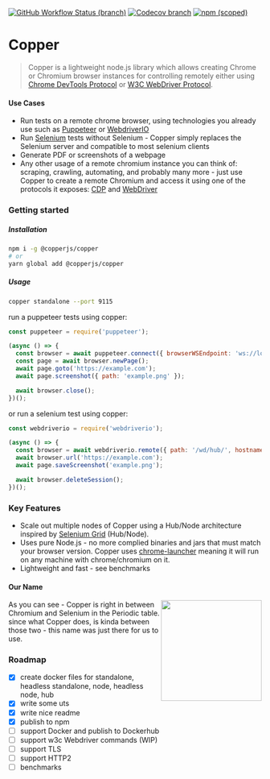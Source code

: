 [![GitHub Workflow Status (branch)](https://img.shields.io/github/workflow/status/copperjs/copper/test%20project/main)](https://github.com/copperjs/copper/actions?query=branch%3Amain+event%3Apush) [![Codecov branch](https://img.shields.io/codecov/c/github/copperjs/copper/main)](https://codecov.io/gh/copperjs/copper) [![npm (scoped)](https://img.shields.io/npm/v/@copperjs/copper)](https://www.npmjs.com/package/@copperjs/copper)


# Copper

> Copper is a lightweight node.js library which allows creating Chrome or Chromium browser instances for controlling remotely either using [Chrome DevTools Protocol](https://chromedevtools.github.io/devtools-protocol/) or [W3C WebDriver Protocol](https://www.w3.org/TR/webdriver/). 



#### Use Cases
 - Run tests on a remote chrome browser, using technologies you already use such as [Puppeteer](https://github.com/puppeteer/puppeteer) or [WebdriverIO](https://github.com/webdriverio/webdriverio)
 - Run [Selenium](https://www.selenium.dev/documentation/en/introduction/) tests without Selenium - Copper simply replaces the Selenium server and compatible to most selenium clients
 - Generate PDF or screenshots of a webpage
 - Any other usage of a remote chromium instance you can think of: scraping, crawling, automating, and probably many more - just use Copper to create a remote Chromium and access it using one of the protocols it exposes: [CDP](https://chromedevtools.github.io/devtools-protocol/) and [WebDriver](https://www.w3.org/TR/webdriver/)

### Getting started

##### Installation
```bash
npm i -g @copperjs/copper
# or
yarn global add @copperjs/copper
```
##### Usage
```bash
copper standalone --port 9115
```
run a puppeteer tests using copper:
```js
const puppeteer = require('puppeteer');

(async () => {
  const browser = await puppeteer.connect({ browserWSEndpoint: 'ws://localhost:9115' });
  const page = await browser.newPage();
  await page.goto('https://example.com');
  await page.screenshot({ path: 'example.png' });

  await browser.close();
})();
``` 
or run a selenium test using copper:
```js
const webdriverio = require('webdriverio');

(async () => {
  const browser = await webdriverio.remote({ path: '/wd/hub/', hostname: 'localhost', port: 9115 });
  await browser.url('https://example.com');
  await page.saveScreenshot('example.png');

  await browser.deleteSession();
})();
``` 

### Key Features
- Scale out multiple nodes of Copper using a Hub/Node architecture inspired by [Selenium Grid](https://www.selenium.dev/documentation/en/grid/) (Hub/Node).
- Uses pure Node.js - no more complied binaries and jars that must match your browser version. Copper uses [chrome-launcher](https://github.com/GoogleChrome/chrome-launcher/) meaning it will run on any machine with chrome/chromium on it.
- Lightweight and fast - see benchmarks

#### Our Name
<img src="https://user-images.githubusercontent.com/8221854/124395064-be79d900-dd0a-11eb-9953-22d1996c3ca8.png" width="200" align="right">
As you can see - Copper is right in between Chromium and Selenium in the Periodic table. since what Copper does, is kinda between those two - this name was just there for us to use.



### Roadmap
- [x] create docker files for standalone, headless standalone, node, headless node, hub
- [x] write some uts
- [x] write nice readme
- [x] publish to npm
- [ ] support Docker and publish to Dockerhub
- [ ] support w3c Webdriver commands (WIP)
- [ ] support TLS
- [ ] support HTTP2
- [ ] benchmarks
